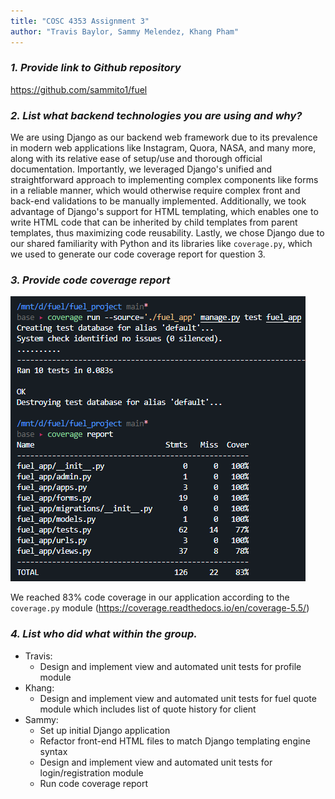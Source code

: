 ```yaml
---
title: "COSC 4353 Assignment 3"
author: "Travis Baylor, Sammy Melendez, Khang Pham"
---
```


### *1. Provide link to Github repository*

https://github.com/sammito1/fuel

### *2. List what backend technologies you are using and why?*

We are using Django as our backend web framework due to its prevalence in modern web applications like Instagram, Quora, NASA, and many more, along with its relative ease of setup/use and thorough official documentation. Importantly, we leveraged Django's unified and straightforward approach to implementing complex components like forms in a reliable manner, which would otherwise require complex front and back-end validations to be manually implemented. Additionally, we took advantage of Django's support for HTML templating, which enables one to write HTML code that can be inherited by child templates from parent templates, thus maximizing code reusability. Lastly, we chose Django due to our shared familiarity with Python and its libraries like `coverage.py`, which we used to generate our code coverage report for question 3.

### *3. Provide code coverage report*

![Coverage report](screenshots/coverage.png)

We reached 83% code coverage in our application according to the `coverage.py` module (https://coverage.readthedocs.io/en/coverage-5.5/)

### *4. List who did what within the group.*

* Travis:
  * Design and implement view and automated unit tests for profile module
* Khang:
  * Design and implement view and automated unit tests for fuel quote module which includes list of quote history for client
* Sammy:
  * Set up initial Django application
  * Refactor front-end HTML files to match Django templating engine syntax
  * Design and implement view and automated unit tests for login/registration module
  * Run code coverage report
